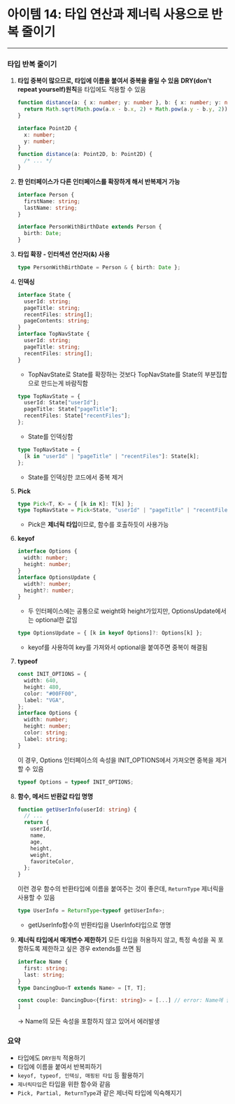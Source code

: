 # 아이템 14: 타입 연산과 제너릭 사용으로 반복 줄이기

---

### 타입 반복 줄이기

1. **타입 중복이 많으므로, 타입에 이름을 붙여서 중복을 줄일 수 있음**
   **DRY(don't repeat yourself)원칙**을 타입에도 적용할 수 있음

   ```ts
   function distance(a: { x: number; y: number }, b: { x: number; y: number }) {
     return Math.sqrt(Math.pow(a.x - b.x, 2) + Math.pow(a.y - b.y, 2));
   }
   ```

   ```ts
   interface Point2D {
     x: number;
     y: number;
   }
   function distance(a: Point2D, b: Point2D) {
     /* ... */
   }
   ```

2. **한 인터페이스가 다른 인터페이스를 **확장**하게 해서 반복제거 가능**

   ```ts
   interface Person {
     firstName: string;
     lastName: string;
   }

   interface PersonWithBirthDate extends Person {
     birth: Date;
   }
   ```

3. **타입 확장 - **인터섹션 연산자(&)** 사용**

   ```ts
   type PersonWithBirthDate = Person & { birth: Date };
   ```

4. **인덱싱**

   ```ts
   interface State {
     userId: string;
     pageTitle: string;
     recentFiles: string[];
     pageContents: string;
   }
   interface TopNavState {
     userId: string;
     pageTitle: string;
     recentFiles: string[];
   }
   ```

   - TopNavState로 State를 확장하는 것보다 TopNavState를 State의 부분집합으로 만드는게 바람직함
     <br/>

   ```ts
   type TopNavState = {
     userId: State["userId"];
     pageTitle: State["pageTitle"];
     recentFiles: State["recentFiles"];
   };
   ```

   - State를 인덱싱함

   ```ts
   type TopNavState = {
     [k in "userId" | "pageTitle" | "recentFiles"]: State[k];
   };
   ```

   - State를 인덱싱한 코드에서 중복 제거

5. **Pick**

   ```ts
   type Pick<T, K> = { [k in K]: T[k] };
   type TopNavState = Pick<State, "userId" | "pageTitle" | "recentFiles">;
   ```

   - Pick은 **제너릭 타입**이므로, 함수를 호출하듯이 사용가능

6. **keyof**

   ```ts
   interface Options {
     width: number;
     height: number;
   }
   interface OptionsUpdate {
     width?: number;
     height?: number;
   }
   ```

   - 두 인터페이스에는 공통으로 weight와 height가있지만, OptionsUpdate에서는 optional한 값임

   ```ts
   type OptionsUpdate = { [k in keyof Options]?: Options[k] };
   ```

   - keyof를 사용하여 key를 가져와서 optional을 붙여주면 중복이 해결됨

7. **typeof**

   ```ts
   const INIT_OPTIONS = {
     width: 640,
     height: 480,
     color: "#00FF00",
     label: "VGA",
   };
   interface Options {
     width: number;
     height: number;
     color: string;
     label: string;
   }
   ```

   이 경우, Options 인터페이스의 속성을 INIT_OPTIONS에서 가져오면 중복을 제거할 수 있음

   ```ts
   typeof Options = typeof INIT_OPTIONS;
   ```

8. **함수, 메서드 반환값 타입 명명**

   ```ts
   function getUserInfo(userId: string) {
     // ...
     return {
       userId,
       name,
       age,
       height,
       weight,
       favoriteColor,
     };
   }
   ```

   이런 경우 함수의 반환타입에 이름을 붙여주는 것이 좋은데, `ReturnType` 제너릭을 사용할 수 있음

   ```ts
   type UserInfo = ReturnType<typeof getUserInfo>;
   ```

   - getUserInfo함수의 반환타입을 UserInfo타입으로 명명

9. **제너릭 타입에서 매개변수 제한하기**
   모든 타입을 허용하지 않고, 특정 속성을 꼭 포함하도록 제한하고 싶은 경우 extends를 쓰면 됨

   ```ts
   interface Name {
     first: string;
     last: string;
   }
   type DancingDuo<T extends Name> = [T, T];

   const couple: DancingDuo<{first: string}> = [...] // error: Name에 필요한 last 속성이 없습니다.
   ]
   ```

   -> Name의 모든 속성을 포함하지 않고 있어서 에러발생

### 요약

- 타입에도 `DRY원칙` 적용하기
- 타입에 이름을 붙여서 반복피하기
- `keyof, typeof, 인덱싱, 매핑된 타입` 등 활용하기
- `제너릭타입`은 타입을 위한 함수와 같음
- `Pick, Partial, ReturnType`과 같은 제너릭 타입에 익숙해지기
